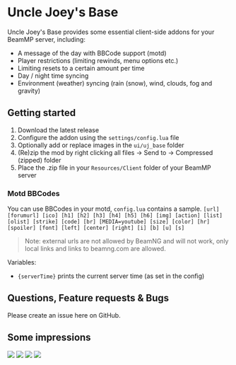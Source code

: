 # Uncle Joey's Base
Uncle Joey's Base provides some essential client-side addons for your BeamMP server, including:
- A message of the day with BBCode support (motd)
- Player restrictions (limiting rewinds, menu options etc.)
- Limiting resets to a certain amount per time
- Day / night time syncing
- Environment (weather) syncing (rain (snow), wind, clouds, fog and gravity)

## Getting started
1. Download the latest release
2. Configure the addon using the `settings/config.lua` file
3. Optionally add or replace images in the `ui/uj_base` folder
4. (Re)zip the mod by right clicking all files -> Send to -> Compressed (zipped) folder
5. Place the .zip file in your `Resources/Client` folder of your BeamMP server

### Motd BBCodes
You can use BBCodes in your motd, `config.lua` contains a sample.
`[url] [forumurl] [ico] [h1] [h2] [h3] [h4] [h5] [h6] [img] [action] [list] [olist] [strike] [code] [br] [MEDIA=youtube] [size] [color] [hr] [spoiler] [font] [left] [center] [right] [i] [b] [u] [s]`
> Note: external urls are not allowed by BeamNG and will not work, only local links and links to beamng.com are allowed.

Variables:
* `{serverTime}` prints the current server time (as set in the config)


## Questions, Feature requests & Bugs
Please create an issue here on GitHub.

## Some impressions
![](https://i.imgur.com/ZcNJnBb.png)
![](https://i.imgur.com/mK7uD2s.jpg)
![](https://i.imgur.com/dUdR08Z.png)
![](https://i.imgur.com/V4BJWA2.png)
